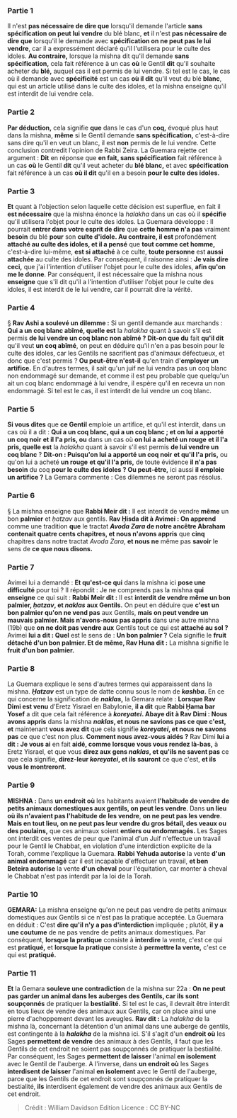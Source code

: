 
### Partie 1
Il n'est <b>pas nécessaire de dire que</b> lorsqu'il demande l'article <b>sans spécification on peut lui vendre</b> du blé blanc, <b>et</b> il n'est <b>pas nécessaire de dire que</b> lorsqu'il le demande avec <b>spécification on ne peut pas le lui vendre</b>, car il a expressément déclaré qu'il l'utilisera pour le culte des idoles. <b>Au contraire,</b> lorsque la mishna dit qu'il demande <b>sans spécification,</b> cela fait référence à un cas <b>où</b> le Gentil <b>dit</b> qu'il souhaite acheter du <b>blé,</b> auquel cas il est permis de lui vendre. Si tel est le cas, le cas où il demande avec <b>spécificité</b> est un cas <b>où il dit</b> qu'il veut du blé <b>blanc</b>, qui est un article utilisé dans le culte des idoles, et la mishna enseigne qu'il est interdit de lui vendre cela.

### Partie 2
<b>Par déduction,</b> cela signifie <b>que</b> dans le cas d'un <b>coq,</b> évoqué plus haut dans la mishna, <b>même</b> si le Gentil demande <b>sans spécification,</b> c'est-à-dire sans dire qu'il en veut un blanc, il est <b>non</b> permis de le lui vendre. Cette conclusion contredit l'opinion de Rabbi Zeira. La Guemara rejette cet argument : <b>Dit</b> en réponse que <b>en fait, sans spécification</b> fait référence à un cas <b>où</b> le Gentil <b>dit</b> qu'il veut acheter du <b>blé blanc,</b> et avec <b>spécification</b> fait référence à un cas <b>où il dit</b> qu'il en a besoin <b>pour le culte des idoles.</b>

### Partie 3
<b>Et</b> quant à l'objection selon laquelle cette décision est superflue, en fait il <b>est nécessaire</b> que la mishna énonce la <i>halakha</i> dans un cas où il <b>spécifie</b> qu'il utilisera l'objet pour le culte des idoles. La Guemara développe : Il pourrait <b>entrer dans votre esprit de dire</b> que <b>cette homme n'a pas</b> vraiment <b>besoin</b> du blé <b>pour</b> son <b>culte d'idole. Au contraire, il est</b> profondément <b>attaché au culte des idoles, et il a pensé</b> que <b>tout comme cet homme,</b> c'est-à-dire lui-même, <b>est si attaché</b> à ce culte, <b>toute personne</b> est <b>aussi attachée</b> au culte des idoles. Par conséquent, il raisonne ainsi : <b>Je vais dire ceci,</b> que j'ai l'intention d'utiliser l'objet pour le culte des idoles, <b>afin qu'on me le donne</b>.</b> Par conséquent, il est nécessaire que la mishna nous <b>enseigne</b> que s'il dit qu'il a l'intention d'utiliser l'objet pour le culte des idoles, il est interdit de le lui vendre, car il pourrait dire la vérité.

### Partie 4
§ <b>Rav Ashi a soulevé un dilemme :</b> Si un gentil demande aux marchands : <b>Qui a un coq blanc abîmé, quelle est</b> la <i>halakha</i> quant à savoir s'il est permis <b>de lui vendre un coq blanc non abîmé ? Dit-on que du</b> fait <b>qu'il dit</b> qu'il veut <b>un coq abîmé</b>, on peut en déduire qu'il n'en a pas besoin pour le culte des idoles,</b> car les Gentils ne sacrifient pas d'animaux défectueux, et donc que c'est permis ? <b>Ou peut-être n'est-il</b> qu'en train d'<b>employer un artifice.</b> En d'autres termes, il sait qu'un juif ne lui vendra pas un coq blanc non endommagé sur demande, et comme il est peu probable que quelqu'un ait un coq blanc endommagé à lui vendre, il espère qu'il en recevra un non endommagé. Si tel est le cas, il est interdit de lui vendre un coq blanc.

### Partie 5
<b>Si vous dites</b> que <b>ce Gentil</b> emploie un artifice,</b> et qu'il est interdit, dans un cas où il a dit : <b>Qui a un coq blanc, qui a un coq blanc ; et on lui a apporté un coq noir</b> <b>et il l'a pris, ou</b> dans un cas où <b>on lui a acheté un rouge</b> <b>et il l'a pris, quelle est</b> la <i>halakha</i> quant à savoir s'il est permis <b>de lui vendre un coq blanc</b> ? <b>Dit-on : Puisqu'on lui a apporté un coq noir</b> <b>et qu'il l'a pris,</b> ou qu'on lui a acheté <b>un rouge</b> <b>et qu'il l'a pris,</b> de toute évidence <b>il n'a pas besoin</b> du coq <b>pour le culte des idoles ? Ou peut-être,</b> ici aussi <b>il emploie un artifice ?</b> La Gemara commente : Ces dilemmes ne seront pas résolus.

### Partie 6
§ La mishna enseigne que <b>Rabbi Meir dit :</b> Il est interdit de vendre <b>même</b> un bon <b>palmier</b> et <i>ḥatzav</i> aux gentils. <b>Rav Ḥisda dit à Avimei : On apprend</b> comme une tradition <b>que</b> le tractat <b><i>Avoda Zara</i> de notre ancêtre Abraham contenait quatre cents chapitres, et nous n'avons appris</b> que <b>cinq</b> chapitres dans notre tractat <i>Avoda Zara</i>, <b>et nous ne</b> même pas <b>savoir</b> le sens de <b>ce que nous disons. </b>

### Partie 7
Avimei lui a demandé : <b>Et qu'est-ce qui</b> dans la mishna ici <b>pose une difficulté</b> pour toi ? Il répondit : Je ne comprends pas la mishna <b>qui enseigne</b> ce qui suit : <b>Rabbi Meir dit :</b> Il est <b>interdit de vendre même un bon palmier, <i>ḥatzav</i>, et <i>naklas</i> aux Gentils.</b> On peut en déduire que <b>c'est un bon palmier qu'on ne vend pas</b> aux Gentils, <b>mais on peut vendre un mauvais palmier. Mais n'avons-nous pas appris</b> dans une autre mishna (19b) que <b>on ne doit pas vendre aux</b> Gentils tout ce qui est <b>attaché au sol ?</b> Avimei <b>lui a dit : Quel</b> est le sens de : <b>Un bon palmier ?</b> Cela signifie le <b>fruit détaché d'un bon palmier. Et de même, Rav Huna dit :</b> La mishna signifie le <b>fruit d'un bon palmier.</b>

### Partie 8
La Guemara explique le sens d'autres termes qui apparaissent dans la mishna. <b><i>Ḥatzav</i></b> est un type de datte connu sous le nom de <b><i>kashba</i>.</b> En ce qui concerne la signification de <b><i>naklas</i>,</b> la Gemara relate : <b>Lorsque Rav Dimi est venu</b> d'Eretz Yisrael en Babylonie, <b>il a dit</b> que <b>Rabbi Ḥama bar Yosef</b> a dit que cela fait référence à <b><i>koreyatei</i>. Abaye dit à Rav Dimi : Nous avons appris</b> dans la mishna <b><i>naklas</i>, et nous ne savions pas ce que c'est, et</b> maintenant <b>vous avez dit</b> que cela signifie <b><i>koreyatei</i>, et nous ne savons pas</b> ce que c'est non plus. <b>Comment nous avez-vous aidés ?</b> Rav Dimi <b>lui a dit : Je vous ai</b> en fait <b>aidé, comme lorsque vous vous rendez là-bas,</b> à Eretz Yisrael, et que vous <b>direz aux gens <i>naklas</i>, et qu'ils ne savent pas</b> ce que cela signifie, <b>direz-leur <i>koreyatei</i>, et ils</b> <b>sauront</b> ce que c'est, <b>et ils vous le montreront</b>.</b>

### Partie 9
<strong>MISHNA :</strong> Dans <b>un endroit où</b> les habitants avaient <b>l'habitude de vendre de petits animaux domestiques aux gentils, on peut les vendre</b>. Dans <b>un lieu où ils n'avaient pas l'habitude de les vendre</b>, <b>on ne peut pas les vendre</b>. <b>Mais en tout lieu, on ne peut pas leur vendre du gros bétail, des veaux ou des poulains,</b> que ces animaux soient <b>entiers ou endommagés.</b> Les Sages ont interdit ces ventes de peur que l'animal d'un Juif n'effectue un travail pour le Gentil le Chabbat, en violation d'une interdiction explicite de la Torah, comme l'explique la Guemara. <b>Rabbi Yehuda autorise</b> la vente <b>d'un animal endommagé</b> car il est incapable d'effectuer un travail, <b>et ben Beteira autorise</b> la vente <b>d'un cheval</b> pour l'équitation, car monter à cheval le Chabbat n'est pas interdit par la loi de la Torah.

### Partie 10
<strong>GEMARA:</strong> La mishna enseigne qu'on ne peut pas vendre de petits animaux domestiques aux Gentils si ce n'est pas la pratique acceptée. La Guemara en déduit : C'est <b>dire qu'il n'y a pas d'interdiction</b> impliquée ; plutôt, <b>il y a une coutume</b> de ne pas vendre de petits animaux domestiques. Par conséquent, <b>lorsque la pratique</b> consiste à <b>interdire</b> la vente, c'est ce qui est <b>pratiqué,</b> et <b>lorsque la pratique</b> consiste à <b>permettre la vente,</b> c'est ce qui est <b>pratiqué.</b>

### Partie 11
<b>Et</b> la Gemara <b>souleve une contradiction</b> de la mishna sur 22a : <b>On ne peut pas garder un animal dans les auberges des Gentils, car ils sont soupçonnés</b> de pratiquer la <b>bestialité.</b> Si tel est le cas, il devrait être interdit en tous lieux de vendre des animaux aux Gentils, car on place ainsi une pierre d'achoppement devant les aveugles. <b>Rav dit :</b> La <i>halakha</i> de la mishna là, concernant la détention d'un animal dans une auberge de gentils, est contingente à la <b><i>halakha</i></b> de la mishna ici. S'il s'agit d'un <b>endroit où</b> les Sages <b>permettent de vendre</b> des animaux à des Gentils, il faut que les Gentils de cet endroit ne soient pas soupçonnés de pratiquer la bestialité. Par conséquent, les Sages <b>permettent de laisser</b> l'animal <b>en isolement</b> avec le Gentil de l'auberge. A l'inverse, dans <b>un endroit où</b> les Sages <b>interdisent de laisser</b> l'animal <b>en isolement</b> avec le Gentil de l'auberge, parce que les Gentils de cet endroit sont soupçonnés de pratiquer la bestialité, <b>ils</b> interdisent également de vendre</b> des animaux aux Gentils de cet endroit.

>Crédit : William Davidson Edition
>Licence : CC BY-NC